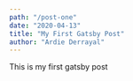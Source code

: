 ```yaml
---
path: "/post-one"
date: "2020-04-13"
title: "My First Gatsby Post"
author: "Ardie Derrayal"
---
```


This is my first gatsby post

